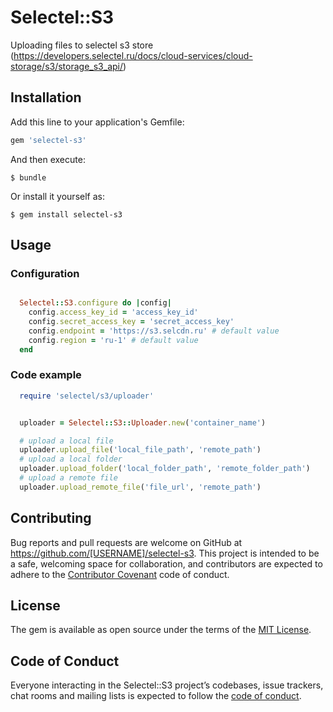 # Selectel::S3

Uploading files to selectel s3 store (https://developers.selectel.ru/docs/cloud-services/cloud-storage/s3/storage_s3_api/)

## Installation

Add this line to your application's Gemfile:

```ruby
gem 'selectel-s3'
```

And then execute:

    $ bundle

Or install it yourself as:

    $ gem install selectel-s3

## Usage
### Configuration
```ruby

  Selectel::S3.configure do |config|
    config.access_key_id = 'access_key_id'
    config.secret_access_key = 'secret_access_key'
    config.endpoint = 'https://s3.selcdn.ru' # default value
    config.region = 'ru-1' # default value
  end


```

### Code example
```ruby
  require 'selectel/s3/uploader'


  uploader = Selectel::S3::Uploader.new('container_name')

  # upload a local file
  uploader.upload_file('local_file_path', 'remote_path')
  # upload a local folder
  uploader.upload_folder('local_folder_path', 'remote_folder_path')
  # upload a remote file
  uploader.upload_remote_file('file_url', 'remote_path')
```

## Contributing

Bug reports and pull requests are welcome on GitHub at https://github.com/[USERNAME]/selectel-s3. This project is intended to be a safe, welcoming space for collaboration, and contributors are expected to adhere to the [Contributor Covenant](http://contributor-covenant.org) code of conduct.

## License

The gem is available as open source under the terms of the [MIT License](https://opensource.org/licenses/MIT).

## Code of Conduct

Everyone interacting in the Selectel::S3 project’s codebases, issue trackers, chat rooms and mailing lists is expected to follow the [code of conduct](https://github.com/[USERNAME]/selectel-s3/blob/master/CODE_OF_CONDUCT.md).
